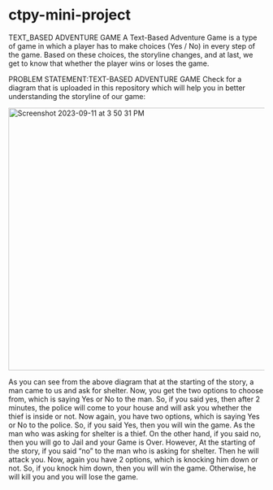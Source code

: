 # ctpy-mini-project
TEXT_BASED ADVENTURE GAME
A Text-Based Adventure Game is a type of game in which a player has to make
choices (Yes / No) in every step of the game. Based on these choices, the storyline changes, and at last, we get to know that
whether the player wins or loses the game.

PROBLEM STATEMENT:TEXT-BASED ADVENTURE GAME
Check for a diagram that is uploaded in this repository which will help you in better understanding the storyline of our game:

<img width="517" alt="Screenshot 2023-09-11 at 3 50 31 PM" src="https://github.com/keerthanamg/ctpy-mini-project/assets/88154987/012d07db-2909-48e6-a35d-9df1a7772e7b">

As you can see from the above diagram that at the starting of the story, a man came to us and ask for shelter. Now, you get the two options to choose from, which is saying Yes or No to the man. So, if you said yes, then after 2 minutes, the police will come to your house and will ask you whether the thief is inside or not. Now again, you have two options, which is saying Yes or No to the police. So, if you said Yes, then you will win the game. As the man who was asking for shelter is a thief. On the other hand, if you said no, then you will go to Jail and your Game is Over. However, At the starting of the story, if you said “no” to the man who is asking for shelter. Then he will attack you. Now, again you have 2 options, which is knocking him down or not. So, if you knock him down, then you will win the game. Otherwise, he will kill you and you will lose the game.
